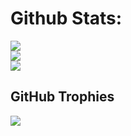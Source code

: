 # Github Stats:
![](https://github-readme-stats.vercel.app/api?username=StephenIsTaken&theme=tokyonight&hide_border=true&include_all_commits=false&count_private=true)<br/>
![](https://github-readme-streak-stats.herokuapp.com/?user=StephenIsTaken&theme=tokyonight&hide_border=true)<br/>
![](https://github-readme-stats.vercel.app/api/top-langs/?username=StephenIsTaken&theme=tokyonight&hide_border=true&include_all_commits=false&count_private=true&layout=compact)

## GitHub Trophies
![](https://github-profile-trophy.vercel.app/?username=StephenIsTaken&theme=juicyfresh&no-frame=true&no-bg=false&margin-w=4)
